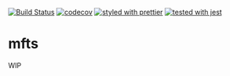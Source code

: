 [![Build Status](https://travis-ci.org/belgattitude/mfts.svg?branch=master)](https://travis-ci.org/belgattitude/mfts)
[![codecov](https://codecov.io/gh/belgattitude/mfts/branch/master/graph/badge.svg)](https://codecov.io/gh/belgattitude/mfts)
[![styled with prettier](https://img.shields.io/badge/styled_with-prettier-ff69b4.svg)](https://github.com/prettier/prettier)
[![tested with jest](https://img.shields.io/badge/tested_with-jest-99424f.svg)](https://github.com/facebook/jest)

# mfts

WIP
